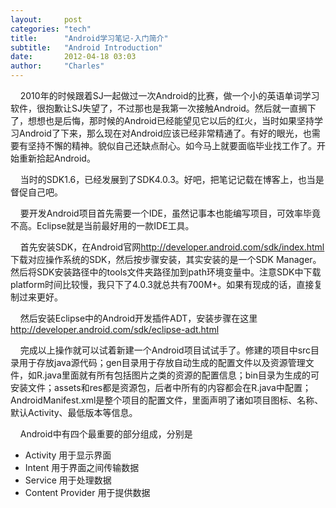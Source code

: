 ```yaml
---
layout:     post
categories: "tech"
title:      "Android学习笔记-入门简介"
subtitle:   "Android Introduction"
date:       2012-04-18 03:03
author:     "Charles"
---
```


<p>&#160;&#160;&#160; 2010年的时候跟着SJ一起做过一次Android的比赛，做一个小的英语单词学习软件，很抱歉让SJ失望了，不过那也是我第一次接触Android。然后就一直搁下了，想想也是后悔，那时候的Android已经能望见它以后的红火，当时如果坚持学习Android了下来，那么现在对Android应该已经非常精通了。有好的眼光，也需要有坚持不懈的精神。貌似自己还缺点耐心。如今马上就要面临毕业找工作了。开始重新拾起Android。</p>  <p>&#160;&#160;&#160; 当时的SDK1.6，已经发展到了SDK4.0.3。好吧，把笔记记载在博客上，也当是督促自己吧。</p>  <p>&#160;&#160;&#160; 要开发Android项目首先需要一个IDE，虽然记事本也能编写项目，可效率毕竟不高。Eclipse就是当前最好用的一款IDE工具。</p>  <p>&#160;&#160;&#160; 首先安装SDK，在Android官网<a href="http://developer.android.com/sdk/index.html">http://developer.android.com/sdk/index.html</a>下载对应操作系统的SDK，然后按步骤安装，其实安装的是一个SDK Manager。然后将SDK安装路径中的tools文件夹路径加到path环境变量中。注意SDK中下载platform时间比较慢，我只下了4.0.3就总共有700M+。如果有现成的话，直接复制过来更好。</p>  <p>&#160;&#160;&#160; 然后安装Eclipse中的Android开发插件ADT，安装步骤在这里<a href="http://developer.android.com/sdk/eclipse-adt.html">http://developer.android.com/sdk/eclipse-adt.html</a></p>  <p>&#160;&#160;&#160; 完成以上操作就可以试着新建一个Android项目试试手了。修建的项目中src目录用于存放java源代码；gen目录用于存放自动生成的配置文件以及资源管理文件，如R.java里面就有所有包括图片之类的资源的配置信息；bin目录为生成的可安装文件；assets和res都是资源包，后者中所有的内容都会在R.java中配置；AndroidManifest.xml是整个项目的配置文件，里面声明了诸如项目图标、名称、默认Activity、最低版本等信息。</p>  <p>&#160;&#160;&#160; Android中有四个最重要的部分组成，分别是</p>  <ul>   <li>Activity 用于显示界面</li>    <li>Intent 用于界面之间传输数据</li>    <li>Service 用于处理数据</li>    <li>Content Provider 用于提供数据</li> </ul>